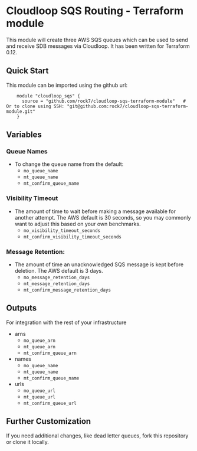 # Cloudloop SQS Routing - Terraform module

This module will create three AWS SQS queues which can be used to send and receive SDB messages via Cloudloop.  It has been written for Terraform 0.12.

## Quick Start
This module can be imported using the github url:
```hcl-terraform
    module "cloudloop_sqs" {
      source = "github.com/rock7/cloudloop-sqs-terraform-module"   # Or to clone using SSH: "git@github.com:rock7/cloudloop-sqs-terraform-module.git"
    }
```

## Variables
### Queue Names
* To change the queue name from the default:
  * `mo_queue_name`
  * `mt_queue_name` 
  * `mt_confirm_queue_name`

### Visibility Timeout
* The amount of time to wait before making a message available for another attempt.  The AWS default is 30 seconds, so you may commonly want to adjust this based on your own benchmarks.  
  * `mo_visibility_timeout_seconds`
  * `mt_confirm_visibility_timeout_seconds`
### Message Retention:
* The amount of time an unacknowledged SQS message is kept before deletion. The AWS default is 3 days.
  * `mo_message_retention_days`
  * `mt_message_retention_days`
  * `mt_confirm_message_retention_days`

## Outputs
For integration with the rest of your infrastructure
* arns
  * `mo_queue_arn`
  * `mt_queue_arn`
  * `mt_confirm_queue_arn`
* names
  * `mo_queue_name`
  * `mt_queue_name`
  * `mt_confirm_queue_name`
* urls
  * `mo_queue_url`
  * `mt_queue_url`
  * `mt_confirm_queue_url`
  
## Further Customization
If you need additional changes, like dead letter queues, fork this repository or clone it locally.
